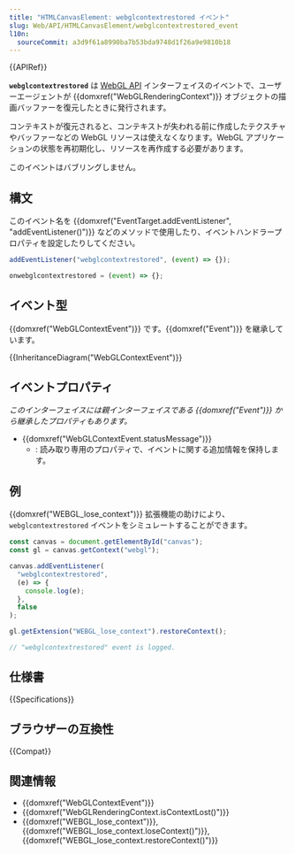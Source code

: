 ```yaml
---
title: "HTMLCanvasElement: webglcontextrestored イベント"
slug: Web/API/HTMLCanvasElement/webglcontextrestored_event
l10n:
  sourceCommit: a3d9f61a8990ba7b53bda9748d1f26a9e9810b18
---
```


{{APIRef}}

**`webglcontextrestored`** は [WebGL API](/ja/docs/Web/API/WebGL_API) インターフェイスのイベントで、ユーザーエージェントが {{domxref("WebGLRenderingContext")}} オブジェクトの描画バッファーを復元したときに発行されます。

コンテキストが復元されると、コンテキストが失われる前に作成したテクスチャやバッファーなどの WebGL リソースは使えなくなります。WebGL アプリケーションの状態を再初期化し、リソースを再作成する必要があります。

このイベントはバブリングしません。

## 構文

このイベント名を {{domxref("EventTarget.addEventListener", "addEventListener()")}} などのメソッドで使用したり、イベントハンドラープロパティを設定したりしてください。

```js
addEventListener("webglcontextrestored", (event) => {});

onwebglcontextrestored = (event) => {};
```

## イベント型

{{domxref("WebGLContextEvent")}} です。{{domxref("Event")}} を継承しています。

{{InheritanceDiagram("WebGLContextEvent")}}

## イベントプロパティ

_このインターフェイスには親インターフェイスである {{domxref("Event")}} から継承したプロパティもあります。_

- {{domxref("WebGLContextEvent.statusMessage")}}
  - : 読み取り専用のプロパティで、イベントに関する追加情報を保持します。

## 例

{{domxref("WEBGL_lose_context")}} 拡張機能の助けにより、`webglcontextrestored` イベントをシミュレートすることができます。

```js
const canvas = document.getElementById("canvas");
const gl = canvas.getContext("webgl");

canvas.addEventListener(
  "webglcontextrestored",
  (e) => {
    console.log(e);
  },
  false
);

gl.getExtension("WEBGL_lose_context").restoreContext();

// "webglcontextrestored" event is logged.
```

## 仕様書

{{Specifications}}

## ブラウザーの互換性

{{Compat}}

## 関連情報

- {{domxref("WebGLContextEvent")}}
- {{domxref("WebGLRenderingContext.isContextLost()")}}
- {{domxref("WEBGL_lose_context")}}, {{domxref("WEBGL_lose_context.loseContext()")}}, {{domxref("WEBGL_lose_context.restoreContext()")}}
